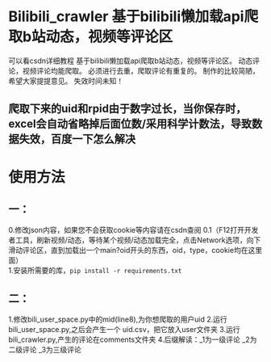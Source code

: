 # Bilibili_crawler 基于bilibili懒加载api爬取b站动态，视频等评论区
可以看csdn详细教程
基于bilibili懒加载api爬取b站动态，视频等评论区。
动态评论，视频评论均能爬取。
必须进行去重，爬取评论有重复的。
制作的比较简陋，希望大家提提意见。
失效时间未知！
## 爬取下来的uid和rpid由于数字过长，当你保存时，excel会自动省略掉后面位数/采用科学计数法，导致数据失效，百度一下怎么解决
# 使用方法
## 一：
0.修改json内容，如果您不会获取cookie等内容请在csdn查阅
0.1（F12打开开发者工具，刷新视频/动态，等待某个视频/动态加载完全，点击Network选项，向下滑动评论区，直到加载出一个main?oid开头的东西，oid，type，cookie均在这里面）  
1.安装所需要的库，`pip install -r requirements.txt`  
## 二：
1.修改bili_user_space.py中的mid(line8),为你想爬取的用户uid
2.运行 bili_user_space.py,之后会产生一个 uid.csv，把它放入user文件夹
3.运行bili_crawler.py,产生的评论在comments文件夹
4.后缀解读：_1为一级评论 _2为二级评论 _3为三级评论
